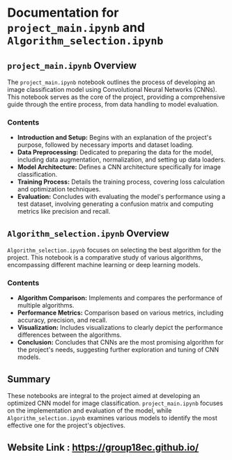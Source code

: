 # Documentation for `project_main.ipynb` and `Algorithm_selection.ipynb`

## `project_main.ipynb` Overview

The `project_main.ipynb` notebook outlines the process of developing an image classification model using Convolutional Neural Networks (CNNs). This notebook serves as the core of the project, providing a comprehensive guide through the entire process, from data handling to model evaluation.

### Contents

- **Introduction and Setup:** Begins with an explanation of the project's purpose, followed by necessary imports and dataset loading.
- **Data Preprocessing:** Dedicated to preparing the data for the model, including data augmentation, normalization, and setting up data loaders.
- **Model Architecture:** Defines a CNN architecture specifically for image classification.
- **Training Process:** Details the training process, covering loss calculation and optimization techniques.
- **Evaluation:** Concludes with evaluating the model's performance using a test dataset, involving generating a confusion matrix and computing metrics like precision and recall.

## `Algorithm_selection.ipynb` Overview

`Algorithm_selection.ipynb` focuses on selecting the best algorithm for the project. This notebook is a comparative study of various algorithms, encompassing different machine learning or deep learning models.

### Contents

- **Algorithm Comparison:** Implements and compares the performance of multiple algorithms.
- **Performance Metrics:** Comparison based on various metrics, including accuracy, precision, and recall.
- **Visualization:** Includes visualizations to clearly depict the performance differences between the algorithms.
- **Conclusion:** Concludes that CNNs are the most promising algorithm for the project's needs, suggesting further exploration and tuning of CNN models.

## Summary

These notebooks are integral to the project aimed at developing an optimized CNN model for image classification. `project_main.ipynb` focuses on the implementation and evaluation of the model, while `Algorithm_selection.ipynb` examines various models to identify the most effective one for the project's objectives.


## Website Link : **https://group18ec.github.io/**